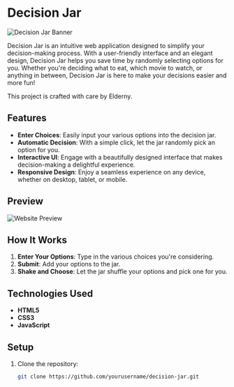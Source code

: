 # Decision Jar

![Decision Jar Banner](path_to_your_banner_image)

Decision Jar is an intuitive web application designed to simplify your decision-making process. With a user-friendly interface and an elegant design, Decision Jar helps you save time by randomly selecting options for you. Whether you're deciding what to eat, which movie to watch, or anything in between, Decision Jar is here to make your decisions easier and more fun!

This project is crafted with care by Elderny.

## Features

- **Enter Choices**: Easily input your various options into the decision jar.
- **Automatic Decision**: With a simple click, let the jar randomly pick an option for you.
- **Interactive UI**: Engage with a beautifully designed interface that makes decision-making a delightful experience.
- **Responsive Design**: Enjoy a seamless experience on any device, whether on desktop, tablet, or mobile.

## Preview

![Website Preview](path_to_your_website_preview_image)

## How It Works

1. **Enter Your Options**: Type in the various choices you're considering.
2. **Submit**: Add your options to the jar.
3. **Shake and Choose**: Let the jar shuffle your options and pick one for you.

## Technologies Used

- **HTML5**
- **CSS3**
- **JavaScript**

## Setup

1. Clone the repository:

   ```bash
   git clone https://github.com/yourusername/decision-jar.git
